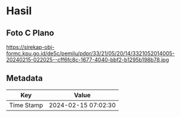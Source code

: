 # Hasil

## Foto C Plano

https://sirekap-obj-formc.kpu.go.id/de5c/pemilu/pdpr/33/21/05/20/14/3321052014005-20240215-022025--cff6fc8c-1677-4040-bbf2-b1295b198b78.jpg


## Metadata

| Key        | Value               |
| ---------- | ------------------- |
| Time Stamp | 2024-02-15 07:02:30 |



